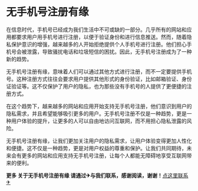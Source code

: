 # 无手机号注册有缘

在信息时代，手机号已经成为我们生活中不可或缺的一部分。几乎所有的网站和应用都要求用户用手机号进行注册，以便于验证身份和进行信息推送。然而，随着隐私保护意识的增强，越来越多的人开始拒绝提供个人手机号进行注册。他们担心手机号会被泄露，导致骚扰电话和垃圾短信的困扰。因此，无手机号注册成为了一种新的趋势。

无手机号注册有缘，意味着人们可以通过其他方式进行注册，而不一定要提供手机号。这种注册方式往往会要求用户提供其他形式的身份验证，比如邮箱验证、身份证验证等。这不仅保护了用户的隐私，也为那些没有手机号的人提供了更便捷的注册方式。

在这个趋势下，越来越多的网站和应用开始支持无手机号注册，他们意识到用户的隐私需求，并且希望能够吸引更多的用户。无手机号注册不仅是一种趋势，更是一种用户体验的提升，让更多的人可以自由地访问互联网，而不用担心隐私泄露的风险。

无手机号注册有缘，让我们更加关注用户的隐私需求，让用户体验变得更加人性化和便捷。这不仅是一种趋势，更是对用户权益的尊重和保护。让我们共同期待，未来会有更多的网站和应用支持无手机号注册，让每个人都能无障碍地享受互联网带来的便利。

**更多 关于无手机号注册有缘 请通过✈与我们联系，感谢阅读，谢谢！**[点这里联系✈](https://gg.k02.cc)